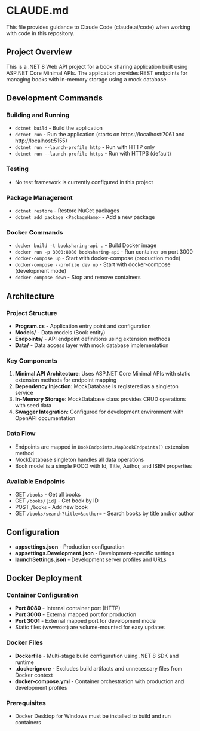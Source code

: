 # CLAUDE.md

This file provides guidance to Claude Code (claude.ai/code) when working with code in this repository.

## Project Overview

This is a .NET 8 Web API project for a book sharing application built using ASP.NET Core Minimal APIs. The application provides REST endpoints for managing books with in-memory storage using a mock database.

## Development Commands

### Building and Running
- `dotnet build` - Build the application
- `dotnet run` - Run the application (starts on https://localhost:7061 and http://localhost:5155)
- `dotnet run --launch-profile http` - Run with HTTP only
- `dotnet run --launch-profile https` - Run with HTTPS (default)

### Testing
- No test framework is currently configured in this project

### Package Management
- `dotnet restore` - Restore NuGet packages
- `dotnet add package <PackageName>` - Add a new package

### Docker Commands
- `docker build -t booksharing-api .` - Build Docker image
- `docker run -p 3000:8080 booksharing-api` - Run container on port 3000
- `docker-compose up` - Start with docker-compose (production mode)
- `docker-compose --profile dev up` - Start with docker-compose (development mode)
- `docker-compose down` - Stop and remove containers

## Architecture

### Project Structure
- **Program.cs** - Application entry point and configuration
- **Models/** - Data models (Book entity)
- **Endpoints/** - API endpoint definitions using extension methods
- **Data/** - Data access layer with mock database implementation

### Key Components

1. **Minimal API Architecture**: Uses ASP.NET Core Minimal APIs with static extension methods for endpoint mapping
2. **Dependency Injection**: MockDatabase is registered as a singleton service
3. **In-Memory Storage**: MockDatabase class provides CRUD operations with seed data
4. **Swagger Integration**: Configured for development environment with OpenAPI documentation

### Data Flow
- Endpoints are mapped in `BookEndpoints.MapBookEndpoints()` extension method
- MockDatabase singleton handles all data operations
- Book model is a simple POCO with Id, Title, Author, and ISBN properties

### Available Endpoints
- GET `/books` - Get all books
- GET `/books/{id}` - Get book by ID
- POST `/books` - Add new book
- GET `/books/search?title=&author=` - Search books by title and/or author

## Configuration
- **appsettings.json** - Production configuration
- **appsettings.Development.json** - Development-specific settings
- **launchSettings.json** - Development server profiles and URLs

## Docker Deployment

### Container Configuration
- **Port 8080** - Internal container port (HTTP)
- **Port 3000** - External mapped port for production
- **Port 3001** - External mapped port for development mode
- Static files (wwwroot) are volume-mounted for easy updates

### Docker Files
- **Dockerfile** - Multi-stage build configuration using .NET 8 SDK and runtime
- **.dockerignore** - Excludes build artifacts and unnecessary files from Docker context
- **docker-compose.yml** - Container orchestration with production and development profiles

### Prerequisites
- Docker Desktop for Windows must be installed to build and run containers